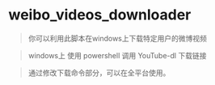 # weibo_videos_downloader
> 你可以利用此脚本在windows上下载特定用户的微博视频

> windows上 使用 powershell 调用 YouTube-dl 下载链接

> 通过修改下载命令部分，可以在全平台使用。

